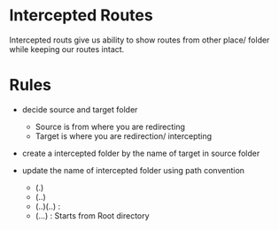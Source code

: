 # Intercepted Routes

Intercepted routs give us ability to show routes from other place/ folder while keeping our routes intact.


# Rules
- decide source and target folder
   - Source is from where you are redirecting
   - Target is where you are redirection/ intercepting

- create a intercepted folder by the name of target in source folder
- update the name of  intercepted folder using path convention
   - (.)
   - (..)
   - (..)(..) :
   - (...) : Starts from Root directory
